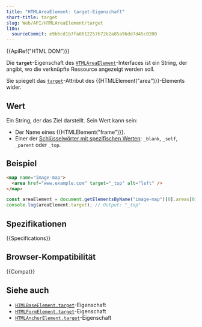 ```yaml
---
title: "HTMLAreaElement: target-Eigenschaft"
short-title: target
slug: Web/API/HTMLAreaElement/target
l10n:
  sourceCommit: e9b6cd1b7fa8612257b72b2a85a96dd7d45c0200
---
```


{{ApiRef("HTML DOM")}}

Die **`target`**-Eigenschaft des [`HTMLAreaElement`](/de/docs/Web/API/HTMLAreaElement)-Interfaces ist ein String, der angibt, wo die verknüpfte Ressource angezeigt werden soll.

Sie spiegelt das [`target`](/de/docs/Web/HTML/Reference/Elements/area#target)-Attribut des {{HTMLElement("area")}}-Elements wider.

## Wert

Ein String, der das Ziel darstellt. Sein Wert kann sein:

- Der Name eines {{HTMLElement("frame")}}.
- Einer der [Schlüsselwörter mit spezifischen Werten](/de/docs/Web/HTML/Reference/Elements/area#target): `_blank`, `_self`, `_parent` oder `_top`.

## Beispiel

```html
<map name="image-map">
  <area href="www.example.com" target="_top" alt="left" />
</map>
```

```js
const areaElement = document.getElementsByName("image-map")[0].areas[0];
console.log(areaElement.target); // Output: "_top"
```

## Spezifikationen

{{Specifications}}

## Browser-Kompatibilität

{{Compat}}

## Siehe auch

- [`HTMLBaseElement.target`](/de/docs/Web/API/HTMLBaseElement/target)-Eigenschaft
- [`HTMLFormElement.target`](/de/docs/Web/API/HTMLFormElement/target)-Eigenschaft
- [`HTMLAnchorElement.target`](/de/docs/Web/API/HTMLAnchorElement/target)-Eigenschaft
